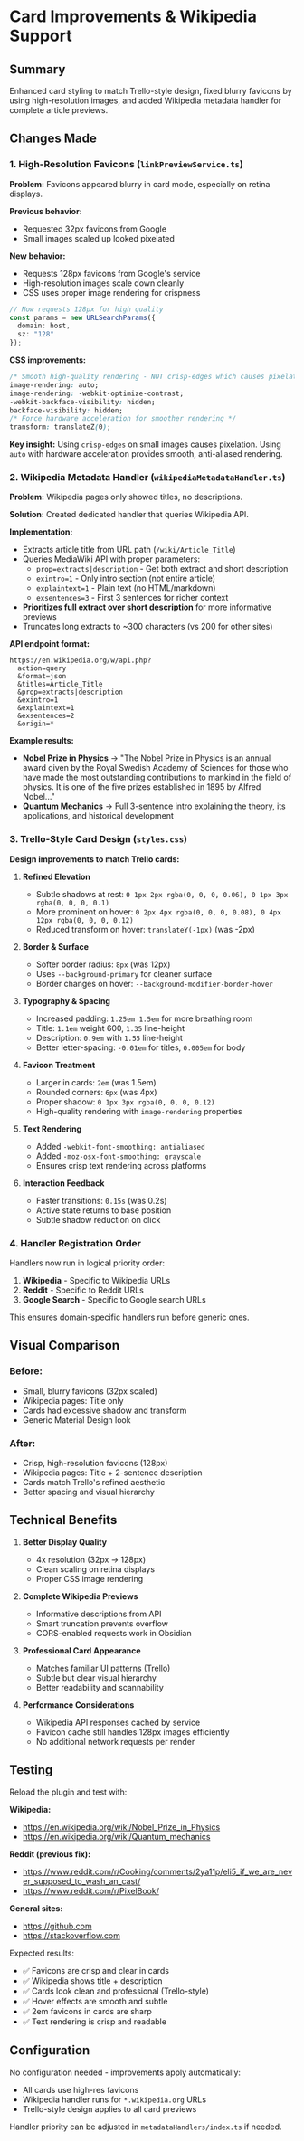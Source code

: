 # Card Improvements & Wikipedia Support

## Summary

Enhanced card styling to match Trello-style design, fixed blurry favicons by using high-resolution images, and added Wikipedia metadata handler for complete article previews.

## Changes Made

### 1. High-Resolution Favicons (`linkPreviewService.ts`)

**Problem:** Favicons appeared blurry in card mode, especially on retina displays.

**Previous behavior:**
- Requested 32px favicons from Google
- Small images scaled up looked pixelated

**New behavior:**
- Requests 128px favicons from Google's service
- High-resolution images scale down cleanly
- CSS uses proper image rendering for crispness

```typescript
// Now requests 128px for high quality
const params = new URLSearchParams({ 
  domain: host,
  sz: "128"
});
```

**CSS improvements:**
```css
/* Smooth high-quality rendering - NOT crisp-edges which causes pixelation */
image-rendering: auto;
image-rendering: -webkit-optimize-contrast;
-webkit-backface-visibility: hidden;
backface-visibility: hidden;
/* Force hardware acceleration for smoother rendering */
transform: translateZ(0);
```

**Key insight:** Using `crisp-edges` on small images causes pixelation. Using `auto` with hardware acceleration provides smooth, anti-aliased rendering.

### 2. Wikipedia Metadata Handler (`wikipediaMetadataHandler.ts`)

**Problem:** Wikipedia pages only showed titles, no descriptions.

**Solution:** Created dedicated handler that queries Wikipedia API.

**Implementation:**
- Extracts article title from URL path (`/wiki/Article_Title`)
- Queries MediaWiki API with proper parameters:
  - `prop=extracts|description` - Get both extract and short description
  - `exintro=1` - Only intro section (not entire article)
  - `explaintext=1` - Plain text (no HTML/markdown)
  - `exsentences=3` - First 3 sentences for richer context
- **Prioritizes full extract over short description** for more informative previews
- Truncates long extracts to ~300 characters (vs 200 for other sites)

**API endpoint format:**
```
https://en.wikipedia.org/w/api.php?
  action=query
  &format=json
  &titles=Article_Title
  &prop=extracts|description
  &exintro=1
  &explaintext=1
  &exsentences=2
  &origin=*
```

**Example results:**
- **Nobel Prize in Physics** → "The Nobel Prize in Physics is an annual award given by the Royal Swedish Academy of Sciences for those who have made the most outstanding contributions to mankind in the field of physics. It is one of the five prizes established in 1895 by Alfred Nobel..."
- **Quantum Mechanics** → Full 3-sentence intro explaining the theory, its applications, and historical development

### 3. Trello-Style Card Design (`styles.css`)

**Design improvements to match Trello cards:**

1. **Refined Elevation**
   - Subtle shadows at rest: `0 1px 2px rgba(0, 0, 0, 0.06), 0 1px 3px rgba(0, 0, 0, 0.1)`
   - More prominent on hover: `0 2px 4px rgba(0, 0, 0, 0.08), 0 4px 12px rgba(0, 0, 0, 0.12)`
   - Reduced transform on hover: `translateY(-1px)` (was -2px)

2. **Border & Surface**
   - Softer border radius: `8px` (was 12px)
   - Uses `--background-primary` for cleaner surface
   - Border changes on hover: `--background-modifier-border-hover`

3. **Typography & Spacing**
   - Increased padding: `1.25em 1.5em` for more breathing room
   - Title: `1.1em` weight 600, `1.35` line-height
   - Description: `0.9em` with `1.55` line-height
   - Better letter-spacing: `-0.01em` for titles, `0.005em` for body

4. **Favicon Treatment**
   - Larger in cards: `2em` (was 1.5em)
   - Rounded corners: `6px` (was 4px)
   - Proper shadow: `0 1px 3px rgba(0, 0, 0, 0.12)`
   - High-quality rendering with `image-rendering` properties

5. **Text Rendering**
   - Added `-webkit-font-smoothing: antialiased`
   - Added `-moz-osx-font-smoothing: grayscale`
   - Ensures crisp text rendering across platforms

6. **Interaction Feedback**
   - Faster transitions: `0.15s` (was 0.2s)
   - Active state returns to base position
   - Subtle shadow reduction on click

### 4. Handler Registration Order

Handlers now run in logical priority order:
1. **Wikipedia** - Specific to Wikipedia URLs
2. **Reddit** - Specific to Reddit URLs
3. **Google Search** - Specific to Google search URLs

This ensures domain-specific handlers run before generic ones.

## Visual Comparison

### Before:
- Small, blurry favicons (32px scaled)
- Wikipedia pages: Title only
- Cards had excessive shadow and transform
- Generic Material Design look

### After:
- Crisp, high-resolution favicons (128px)
- Wikipedia pages: Title + 2-sentence description
- Cards match Trello's refined aesthetic
- Better spacing and visual hierarchy

## Technical Benefits

1. **Better Display Quality**
   - 4x resolution (32px → 128px)
   - Clean scaling on retina displays
   - Proper CSS image rendering

2. **Complete Wikipedia Previews**
   - Informative descriptions from API
   - Smart truncation prevents overflow
   - CORS-enabled requests work in Obsidian

3. **Professional Card Appearance**
   - Matches familiar UI patterns (Trello)
   - Subtle but clear visual hierarchy
   - Better readability and scannability

4. **Performance Considerations**
   - Wikipedia API responses cached by service
   - Favicon cache still handles 128px images efficiently
   - No additional network requests per render

## Testing

Reload the plugin and test with:

**Wikipedia:**
- https://en.wikipedia.org/wiki/Nobel_Prize_in_Physics
- https://en.wikipedia.org/wiki/Quantum_mechanics

**Reddit (previous fix):**
- https://www.reddit.com/r/Cooking/comments/2ya11p/eli5_if_we_are_never_supposed_to_wash_an_cast/
- https://www.reddit.com/r/PixelBook/

**General sites:**
- https://github.com
- https://stackoverflow.com

Expected results:
- ✅ Favicons are crisp and clear in cards
- ✅ Wikipedia shows title + description
- ✅ Cards look clean and professional (Trello-style)
- ✅ Hover effects are smooth and subtle
- ✅ 2em favicons in cards are sharp
- ✅ Text rendering is crisp and readable

## Configuration

No configuration needed - improvements apply automatically:
- All cards use high-res favicons
- Wikipedia handler runs for `*.wikipedia.org` URLs
- Trello-style design applies to all card previews

Handler priority can be adjusted in `metadataHandlers/index.ts` if needed.
